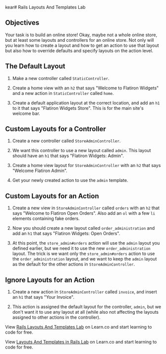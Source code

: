 kear# Rails Layouts And Templates Lab

## Objectives

Your task is to build an online store! Okay, maybe not a whole online store, but
at least some layouts and controllers for an online store. Not only will you
learn how to create a layout and how to get an action to use that layout but
also how to override defaults and specify layouts on the action level.

## The Default Layout

1. Make a new controller called `StaticController`.

2. Create a home view with an `h2` that says "Welcome to Flatiron Widgets" and a
   new action in `StaticController` called `home`.

3. Create a default application layout at the correct location, and add an `h1`
   to it that says "Flatiron Widgets Store". This is for the main site's welcome
   bar.

## Custom Layouts for a Controller

1. Create a new controller called `StoreAdminController`.

2. We want this controller to use a new layout called `admin`. This layout
   should have an `h1` that says "Flatiron Widgets: Admin".

3. Create a home view layout for `StoreAdminController` with an `h2` that says
   "Welcome Flatiron Admin".

4. Get your newly created action to use the `admin` template.

## Custom Layouts for an Action

1. Create a new view in `StoreAdminController` called `orders` with an `h2` that
   says "Welcome to Flatiron Open Orders". Also add an `ol` with a few `li`
   elements containing fake orders.

2. Now you should create a new layout called `order_administration` and add an
   `h1` that says "Flatiron Widgets: Open Orders".

3. At this point, the `store_admin#orders` action will use the `admin` layout
   you defined earlier, but we need it to use the new `order_administration`
   layout. The trick is we want only the `store_admin#orders` action to use the
   `order_administration` layout, and we want to keep the `admin` layout as the
   default for the other actions in `StoreAdminController`.

## Ignore Layouts for an Action

1. Create a new action in `StoreAdminController` called `invoice`, and insert an
   `h1` that says "Your Invoice".

2. This action is assigned the default layout for the controller, `admin`, but
   we don't want it to use any layout at all (while also not affecting the layouts
   assigned to other actions in the controller).

<p data-visibility='hidden'>View <a href='https://learn.co/lessons/rails-layouts-and-templates-lab' title='Rails Layouts And Templates Lab'>Rails Layouts And Templates Lab</a> on Learn.co and start learning to code for free.</p>

<p class='util--hide'>View <a href='https://learn.co/lessons/rails-layouts-and-templates-lab'>Layouts And Templates in Rails Lab</a> on Learn.co and start learning to code for free.</p>
